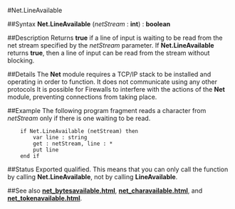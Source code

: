
#Net.LineAvailable

##Syntax
**Net.LineAvailable** (_netStream_ : **int**) : **boolean**



##Description
Returns **true** if a line of input is waiting to be read from the net stream specified by the _netStream_ parameter. If **Net.LineAvailable** returns **true**, then a line of input can be read from the stream without blocking.



##Details
The **Net** module requires a TCP/IP stack to be installed and operating in order to function. It does not communicate using any other protocols
It is possible for Firewalls to interfere with the actions of the **Net** module, preventing connections from taking place.



##Example
The following program fragment reads a character from _netStream_ only if there is one waiting to be read.


        if Net.LineAvailable (netStream) then
            var line : string
            get : netStream, line : *
            put line
        end if
##Status
Exported qualified.
This means that you can only call the function by calling **Net.LineAvailable**, not by calling **LineAvailable**.



##See also
**[net_bytesavailable.html](Net.BytesAvailable)**, **[net_charavailable.html](Net.CharAvailable)**, and **[net_tokenavailable.html](Net.TokenAvailable)**.


